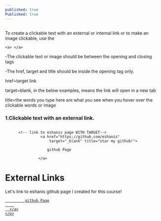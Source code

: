 ```yaml
---
published: true
Published: true
---
```

##

To create a clickable text with an external or internal link or to make an image clickable, use the 
```
<a> </a>
```

-The clickable text or image should be between the opening and closing tags

-The href, target and title should be inside the opening tag only.

href=target link

target=blank, in the below examples, means the link will open in a new tab

title=the words you type here are what you see when you hover over the clickable words or image 

    
### 1.Clickable text with an external link.

 ```

       <!-- link to eshanis page WITH TARGET-->
      			 <a href="https://github.com/eshanis" 
      				 target="_blank" title="star my github!">
       
                	github Page
         
       			</a>

 ```


<html>
<head>
  <meta charset="utf-8">
  <title>Links</title>
</head>
<body>
  <h1 id="top">External Links</h1>
  <section>
    <p>
      Let's link to eshanis github page I created for this course!
      <!-- link to eshanis page WITH TARGET-->
      <a href="https://github.com/eshanis" 
      target="_blank" title="star my github!">
       
             github Page
        
      </a>
    </p>
